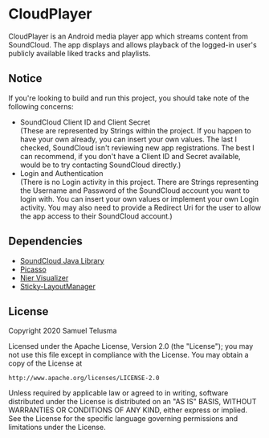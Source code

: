 # CloudPlayer
CloudPlayer is an Android media player app which streams content from SoundCloud. The app displays and allows playback of the logged-in user's publicly available liked tracks and playlists.

## Notice
If you're looking to build and run this project, you should take note of the following concerns:
- SoundCloud Client ID and Client Secret
<br/>(These are represented by Strings within the project. If you happen to have your own already, you can insert your own values. The last I checked, SoundCloud isn't reviewing new app registrations. The best I can recommend, if you don't have a Client ID and Secret available, would be to try contacting SoundCloud directly.)
- Login and Authentication
<br/>(There is no Login activity in this project. There are Strings representing the Username and Password of the SoundCloud account you want to login with. You can insert your own values or implement your own Login activity. You may also need to provide a Redirect Uri for the user to allow the app access to their SoundCloud account.)

## Dependencies
- [SoundCloud Java Library](https://github.com/nok/soundcloud-java-library)
- [Picasso](https://github.com/square/picasso)
- [Nier Visualizer](https://github.com/bogerchan/Nier-Visualizer)
- [Sticky-LayoutManager](https://github.com/qiujayen/sticky-layoutmanager)

## License
Copyright 2020 Samuel Telusma

Licensed under the Apache License, Version 2.0 (the "License");
you may not use this file except in compliance with the License.
You may obtain a copy of the License at

    http://www.apache.org/licenses/LICENSE-2.0

Unless required by applicable law or agreed to in writing, software
distributed under the License is distributed on an "AS IS" BASIS,
WITHOUT WARRANTIES OR CONDITIONS OF ANY KIND, either express or implied.
See the License for the specific language governing permissions and
limitations under the License.
